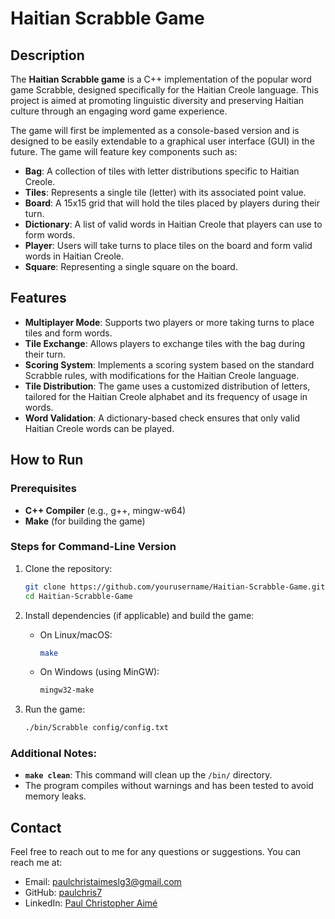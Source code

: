 # Haitian Scrabble Game

## Description

The **Haitian Scrabble game** is a C++ implementation of the popular word game Scrabble, designed specifically for the Haitian Creole language. This project is aimed at promoting linguistic diversity and preserving Haitian culture through an engaging word game experience.

The game will first be implemented as a console-based version and is designed to be easily extendable to a graphical user interface (GUI) in the future. The game will feature key components such as:

- **Bag**: A collection of tiles with letter distributions specific to Haitian Creole.
- **Tiles**: Represents a single tile (letter) with its associated point value.
- **Board**: A 15x15 grid that will hold the tiles placed by players during their turn.
- **Dictionary**: A list of valid words in Haitian Creole that players can use to form words.
- **Player**: Users will take turns to place tiles on the board and form valid words in Haitian Creole.
- **Square**: Representing a single square on the board.

## Features

- **Multiplayer Mode**: Supports two players or more taking turns to place tiles and form words.
- **Tile Exchange**: Allows players to exchange tiles with the bag during their turn.
- **Scoring System**: Implements a scoring system based on the standard Scrabble rules, with modifications for the Haitian Creole language.
- **Tile Distribution**: The game uses a customized distribution of letters, tailored for the Haitian Creole alphabet and its frequency of usage in words.
- **Word Validation**: A dictionary-based check ensures that only valid Haitian Creole words can be played.

## How to Run

### Prerequisites

- **C++ Compiler** (e.g., g++, mingw-w64)
- **Make** (for building the game)

### Steps for Command-Line Version

1. Clone the repository:
    ```bash
    git clone https://github.com/yourusername/Haitian-Scrabble-Game.git
    cd Haitian-Scrabble-Game
    ```

2. Install dependencies (if applicable) and build the game:
    - On Linux/macOS:
      ```bash
      make
      ```

    - On Windows (using MinGW):
      ```bash
      mingw32-make
      ```

3. Run the game:
    ```bash
    ./bin/Scrabble config/config.txt
    ```

### Additional Notes:
- **`make clean`**: This command will clean up the `/bin/` directory.
- The program compiles without warnings and has been tested to avoid memory leaks.

## Contact

Feel free to reach out to me for any questions or suggestions. You can reach me at:
- Email: [paulchristaimeslg3@gmail.com ](mailto:paulchristaimeslg3@gmail.com)
- GitHub: [paulchris7](https://github.com/paulchris7)
- LinkedIn: [Paul Christopher Aimé ](https://www.linkedin.com/in/paulchristopheraime)



